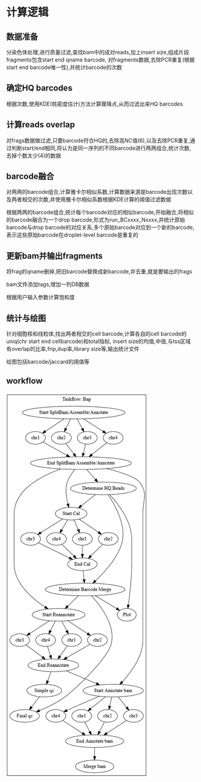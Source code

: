 # 计算逻辑

## 数据准备

分染色体处理,进行质量过滤,查找bam中的成对reads,加上insert size,组成片段fragments包含start end qname barcode,
对fragments数据,去除PCR重复(根据start end barcode唯一性),并统计barcode的次数

## 确定HQ barcodes

根据次数,使用KDE(核密度估计)方法计算骤降点,从而过滤出来HQ barcodes

## 计算reads overlap

对frags数据做过滤,只要barcode符合HQ的,去除高NC值(6),以及去除PCR重复,通过判断start/end相同,将认为是同一序列的不同barcode进行两两组合,统计次数,去掉个数太少(4)的数据

## barcode融合

对两两的barcode组合,计算雅卡尔相似系数,计算数据来源是barcode出现次数以及两者相交的次数,并使用雅卡尔相似系数根据KDE计算的阈值过滤数据

根据两两的barcode组合,统计每个barcode对应的相似barcode,开始融合,将相似的barcode融合为一个drop barcode,形式为run_BCxxxx_Nxxxx,并统计原始barcode与drop barcode的对应关系,多个原始barcode对应到一个新的barcode,表示这些原始barcode在droplet-level barcode是重复的

## 更新bam并输出fragments

将frag的qname删掉,把旧barcode替换成新barcode,并去重,就是要输出的frags

bam文件添加tags,增加一列DB数据

根据用户输入参数计算饱和度

## 统计与绘图

针对细胞核和线粒体,找出两者相交的cell barcode,计算各自的cell barcode的uniq(chr start end cellbarcode)和total指标,
insert size的均值,中值,与tss区域有overlap的比率,frip,dup率,library size等,输出统计文件

绘图包括barcode/jaccard的阈值等

## workflow

![流程图](workflow.png)
